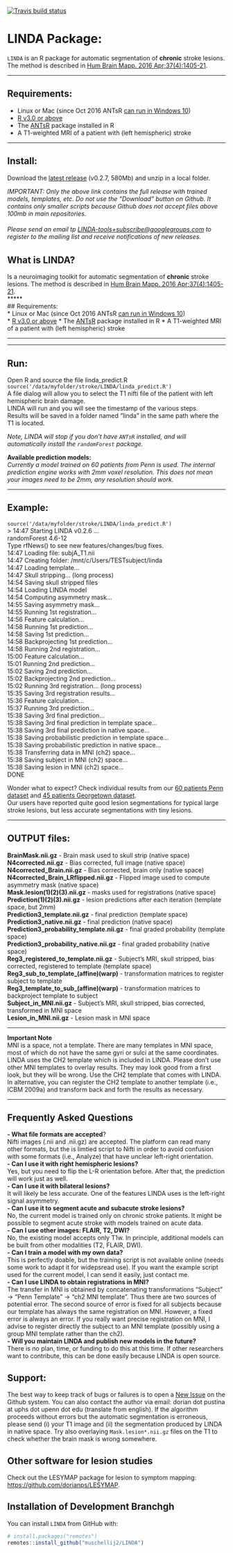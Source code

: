 
[![Travis build
status](https://travis-ci.com/dorianps/LINDA.svg?branch=master)](https://travis-ci.com/dorianps/LINDA)
<!--
[![AppVeyor Build Status](https://ci.appveyor.com/api/projects/status/github/muschellij2/LINDA?branch=master&svg=true)](https://ci.appveyor.com/project/muschellij2/LINDA)
[![Coverage status](https://codecov.io/gh/muschellij2/LINDA/branch/master/graph/badge.svg)](https://codecov.io/gh/muschellij2/LINDA)

-->
<!-- README.md is generated from README.Rmd. Please edit that file -->

# LINDA Package:

`LINDA` is an R package for automatic segmentation of **chronic** stroke
lesions.  
The method is described in [Hum Brain Mapp. 2016
Apr;37(4):1405-21](http://onlinelibrary.wiley.com/doi/10.1002/hbm.23110/abstract).

-----

## Requirements:

  - Linux or Mac (since Oct 2016 ANTsR [can run in Windows
    10](https://github.com/stnava/ANTsR/wiki/Installing-ANTsR-in-Windows-10-\(along-with-FSL,-Rstudio,-Freesurfer,-etc\).))  
  - [R v3.0 or above](http://www.r-project.org/)  
  - The [ANTsR](http://stnava.github.io/ANTsR/) package installed in R
  - A T1-weighted MRI of a patient with (left hemispheric) stroke

-----

## Install:

Download the [latest
release](https://github.com/dorianps/LINDA/releases/download/0.2.7/LINDA_v0.2.7.zip)
(v0.2.7, 580Mb) and unzip in a local folder.

*IMPORTANT: Only the above link contains the full release with trained
models, templates, etc. Do not use the “Download” button on Github. It
contains only smaller scripts because Github does not accept files above
100mb in main
repositories.*

###### Please send an email tp <LINDA-tools+subscribe@googlegroups.com> to register to the mailing list and receive notifications of new releases.

## What is LINDA?

Is a neuroimaging toolkit for automatic segmentation of **chronic**
stroke lesions. The method is described in [Hum Brain Mapp. 2016
Apr;37(4):1405-21](http://onlinelibrary.wiley.com/doi/10.1002/hbm.23110/abstract).  
\*\*\*\*\*  
\#\# Requirements:  
\* Linux or Mac (since Oct 2016 ANTsR [can run in Windows
10](https://github.com/stnava/ANTsR/wiki/Installing-ANTsR-in-Windows-10-\(along-with-FSL,-Rstudio,-Freesurfer,-etc\).))  
\* [R v3.0 or above](http://www.r-project.org/) \* The
[ANTsR](http://stnava.github.io/ANTsR/) package installed in R \* A
T1-weighted MRI of a patient with (left hemispheric) stroke

-----

-----

## Run:

Open R and source the file linda\_predict.R
`source('/data/myfolder/stroke/LINDA/linda_predict.R')`  
A file dialog will allow you to select the T1 nifti file of the patient
with left hemispheric brain damage.  
LINDA will run and you will see the timestamp of the various steps.  
Results will be saved in a folder named “linda” in the same path where
the T1 is located.

*Note, LINDA will stop if you don’t have `ANTsR` installed, and will
automatically install the `randomForest` package.*

**Available prediction models:**  
*Currently a model trained on 60 patients from Penn is used. The
internal prediction engine works with 2mm voxel resolution. This does
not mean your images need to be 2mm, any resolution should work.*

-----

## Example:

`source('/data/myfolder/stroke/LINDA/linda_predict.R')`  
\> 14:47 Starting LINDA v0.2.6 …  
randomForest 4.6-12  
Type rfNews() to see new features/changes/bug fixes.  
14:47 Loading file: subjA\_T1.nii  
14:47 Creating folder: /mnt/c/Users/TESTsubject/linda  
14:47 Loading template…  
14:47 Skull stripping… (long process)  
14:54 Saving skull stripped files  
14:54 Loading LINDA model  
14:54 Computing asymmetry mask…  
14:55 Saving asymmetry mask…  
14:55 Running 1st registration…  
14:56 Feature calculation…  
14:58 Running 1st prediction…  
14:58 Saving 1st prediction…  
14:58 Backprojecting 1st prediction…  
14:58 Running 2nd registration…  
15:00 Feature calculation…  
15:01 Running 2nd prediction…  
15:02 Saving 2nd prediction…  
15:02 Backprojecting 2nd prediction…  
15:02 Running 3rd registration… (long process)  
15:35 Saving 3rd registration results…  
15:36 Feature calculation…  
15:37 Running 3rd prediction…  
15:38 Saving 3rd final prediction…  
15:38 Saving 3rd final prediction in template space…  
15:38 Saving 3rd final prediction in native space…  
15:38 Saving probabilistic prediction in template space…  
15:38 Saving probabilistic prediction in native space…  
15:38 Transferring data in MNI (ch2) space…  
15:38 Saving subject in MNI (ch2) space…  
15:38 Saving lesion in MNI (ch2) space…  
DONE

Wonder what to expect? Check individual results from our [60 patients
Penn
dataset](https://drive.google.com/file/d/0BxHeqEv37qqDT085MHAyMzFJcVk)
and [45 patients Georgetown
dataset](https://drive.google.com/open?id=0BxHeqEv37qqDY1psaC14QXZSOXc).  
Our users have reported quite good lesion segmentations for typical
large stroke lesions, but less accurate segmentations with tiny lesions.

-----

## OUTPUT files:

**BrainMask.nii.gz** - Brain mask used to skull strip (native space)  
**N4corrected.nii.gz** - Bias corrected, full image (native space)  
**N4corrected\_Brain.nii.gz** - Bias corrected, brain only (native
space)  
**N4corrected\_Brain\_LRflipped.nii.gz** - Flipped image used to compute
asymmetry mask (native space)  
**Mask.lesion(1)(2)(3).nii.gz** - masks used for registrations (native
space)  
**Prediction(1)(2)(3).nii.gz** - lesion predictions after each iteration
(template space, but 2mm)  
**Prediction3\_template.nii.gz** - final prediction (template space)  
**Prediction3\_native.nii.gz** - final prediction (native space)  
**Prediction3\_probability\_template.nii.gz** - final graded probability
(template space)  
**Prediction3\_probability\_native.nii.gz** - final graded probability
(native space)  
**Reg3\_registered\_to\_template.nii.gz** - Subject’s MRI, skull
stripped, bias corrected, registered to template (template space)  
**Reg3\_sub\_to\_template\_(affine)(warp)** - transformation matrices to
register subject to template  
**Reg3\_template\_to\_sub\_(affine)(warp)** - transformation matrices to
backproject template to subject  
**Subject\_in\_MNI.nii.gz** - Subject’s MRI, skull stripped, bias
corrected, transformed in MNI space  
**Lesion\_in\_MNI.nii.gz** - Lesion mask in MNI space

-----

**Important Note**  
MNI is a space, not a template. There are many templates in MNI space,
most of which do not have the same gyri or sulci at the same
coordinates. LINDA uses the CH2 template which is included in LINDA.
Please don’t use other MNI templates to overlay results. They may look
good from a first look, but they will be wrong. Use the CH2 template
that comes with LINDA. In alternative, you can register the CH2 template
to another template (i.e., ICBM 2009a) and transform back and forth the
results as necessary.

-----

## Frequently Asked Questions

**- What file formats are accepted**?  
Nifti images (.nii and .nii.gz) are accepted. The platform can read many
other formats, but the is limtied script to Nifti in order to avoid
confusion with some formats (i.e., Analyze) that have unclear left-right
orientation.  
**- Can I use it with right hemispheric lesions?**  
Yes, but you need to flip the L-R orientation before. After that, the
prediction will work just as well.  
**- Can I use it with bilateral lesions?**  
It will likely be less accurate. One of the features LINDA uses is the
left-right signal asymmetry.  
**- Can I use it to segment acute and subacute stroke lesions?**  
No, the current model is trained only on chronic stroke patients. It
might be possible to segment acute stroke with models trained on acute
data.  
**- Can I use other images: FLAIR, T2, DWI?**  
No, the existing model accepts only T1w. In principle, additional models
can be built from other modalities (T2, FLAIR, DWI).  
**- Can I train a model with my own data?**  
This is perfectly doable, but the training script is not available
online (needs some work to adapt it for widepsread use). If you want the
example script used for the current model, I can send it easily, just
contact me.  
**- Can I use LINDA to obtain registrations in MNI?**  
The transfer in MNI is obtained by concatenating transformations
“Subject” -\> “Penn Template” -\> “ch2 MNI template”. Thus there are
two sources of potential error. The second source of error is fixed for
all subjects because our template has always the same registration on
MNI. However, a fixed error is always an error. If you really want
precise registration on MNI, I advise to register directly the subject
to an MNI template (possibly using a group MNI template rather than the
ch2).  
**- Will you maintain LINDA and publish new models in the future?**  
There is no plan, time, or funding to do this at this time. If other
researchers want to contribute, this can be done easily because LINDA is
open source.

## Support:

The best way to keep track of bugs or failures is to open a [New
Issue](https://github.com/dorianps/LINDA/issues) on the Github system.
You can also contact the author via email: dorian dot pustina at uphs
dot upenn dot edu (translate from english). If the algorithm proceeds
without errors but the automatic segmentation is erroneous, please send
(i) your T1 image and (ii) the segmentation produced by LINDA in native
space. Try also overlaying `Mask.lesion*.nii.gz` files on the T1 to
check whether the brain mask is wrong somewhere.

## Other software for lesion studies

Check out the LESYMAP package for lesion to symptom mapping:
<https://github.com/dorianps/LESYMAP>.

## Installation of Development Branchgh

You can install `LINDA` from GitHub with:

``` r
# install.packages("remotes")
remotes::install_github("muschellij2/LINDA")
```
